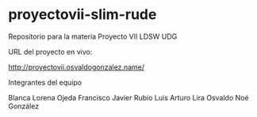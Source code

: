 # proyectovii-slim-rude
Repositorio para la materia Proyecto VII LDSW UDG

URL del proyecto en vivo:

http://proyectovii.osvaldogonzalez.name/


Integrantes del equipo

Blanca Lorena Ojeda 
Francisco Javier Rubio 
Luis Arturo Lira
Osvaldo Noé González 